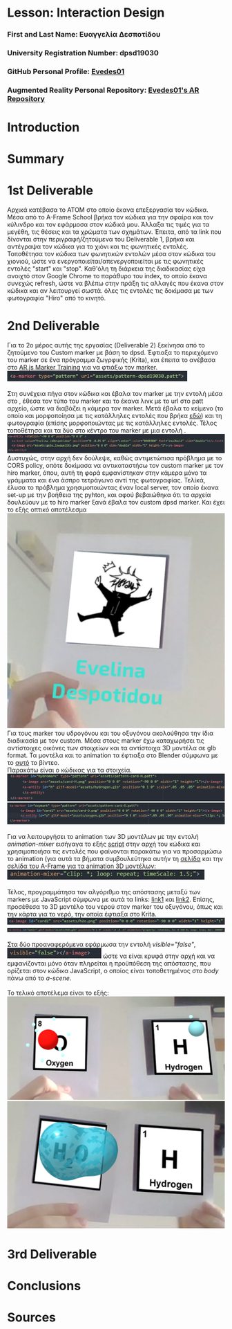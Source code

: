 # Lesson: Interaction Design

### First and Last Name: Ευαγγελία Δεσποτίδου
### University Registration Number: dpsd19030
### GitHub Personal Profile: [Evedes01](https://github.com/Evedes01)
### Augmented Reality Personal Repository: [Evedes01's AR Repository](https://github.com/Evedes01/Augmented-Reality)

# Introduction

# Summary


# 1st Deliverable
Αρχικά κατέβασα το ATOM στο οποίο έκανα επεξεργασία τον κώδικα. Μέσα από το Α-Frame School βρήκα τον κώδικα για την σφαίρα και τον κύλινδρο και τον εφάρμοσα στον κώδικά μου. Άλλαξα τις τιμές για τα μεγέθη, τις θέσεις και τα χρώματα των σχημάτων. Έπειτα, από τα link που δίνονται στην περιγραφή/ζητούμενα του Deliverable 1, βρήκα και αντέγραψα τον κώδικα για το χιόνι και τις φωνητικές εντολές. Τοποθέτησα τον κώδικα των φωνητικών εντολών μέσα στον κώδικα του χιονιού, ώστε να ενεργοποιείται/απενεργοποιείται με τις φωνητικές εντολές "start" και "stop". Καθ'όλη τη διάρκεια της διαδικασίας είχα ανοιχτό στον Google Chrome το παράθυρο του index, το οποίο έκανα συνεχώς refresh, ώστε να βλέπω στην πράξη τις αλλαγές που έκανα στον κώδικα και αν λειτουργεί σωστά. όλες τις εντολές τις δοκίμασα με των φωτογραφία "Hiro" από το κινητό.

# 2nd Deliverable
Για το 2ο μέρος αυτής της εργασίας (Deliverable 2) ξεκίνησα από το ζητούμενο του Custom marker με βάση το dpsd. Έφτιαξα το περιεχόμενο του marker σε ένα πρόγραμμα ζωγρφικής (Krita), και έπειτα το ανέβασα στο [AR.js Marker Training](https://jeromeetienne.github.io/AR.js/three.js/examples/marker-training/examples/generator.html) για να φτιάξω τον marker.
<br>
![](pic1.PNG)
<br>
<br>
Στη συνέχεια πήγα στον κώδικα και έβαλα τον marker με την εντολή <a-marker> μέσα στο <a-scene>, έθεσα τον τύπο του marker και το έκανα λινκ με το url στο patt αρχείο, ώστε να διαβάζει η κάμερα τον marker. Μετά έβαλα το κείμενο (το οποίο και μορφοποίησα με τις κατάλληλες εντολές που βρήκα [εδώ](https://aframe.io/docs/1.3.0/components/text.html)) και τη φωτογραφία (επίσης μορφοποιώντας με τις κατάλληλες εντολές. Τέλος τοποθέτησα και τα δύο στο κέντρο του marker με μια εντολή <a-entity>.
<br>
![](pic2.PNG)
<br>
Δυστυχώς, στην αρχή δεν δούλεψε, καθώς αντιμετώπισα πρόβλημα με το CORS policy, οπότε δοκίμασα να αντικαταστήσω τον custom marker με τον hiro marker, όπου, αυτή τη φορά εμφανίστηκαν στην κάμερα μόνο τα γράμματα και ένα άσπρο τετράγωνο αντί της φωτογραφίας. Τελίκά, έλυσα το πρόβλημα χρησιμοποιώντας έναν local server, τον οποίο έκανα set-up με την βοήθεια της pyhton, και αφού βεβαιώθηκα ότι τα αρχεία δουλεύουν με το hiro marker ξανά έβαλα τον custom dpsd marker. Και έχει το εξής οπτικό αποτέλεσμα 
 ![](cam1.png)
 <br>
Για τους marker του υδρογόνου και του οξυγόνου ακολούθησα την ίδια διαδικασία με τον custom. Μέσα στους marker έχω καταχωρήσει τις αντίστοιχες οικόνες των στοιχείων και τα αντίστοιχα 3D μοντέλα σε glb format. Τα μοντέλα και το animation τα έφτιαξα στο Blender σύμφωνα με το [αυτό](https://www.youtube.com/watch?v=HfnMmN1nYYQ&t=647s&ab_channel=DerekElliott) το βίντεο.
<br> Παρακάτω είναι ο κώδικας για τα στοιχεία.
<br> 
![](pic3.PNG)
![](pic4.PNG)
<br>
 <br>
Για να λειτουργήσει το animation των 3D μοντέλων με την εντολή *animation-mixer* εισήγαγα το εξής [script](https://cdn.jsdelivr.net/gh/donmccurdy/aframe-extras@v6.1.1/dist/aframe-extras.min.js) στην αρχή του κώδικα και χρησιμοποιήσα τις εντολές που φαίνονται παρακάτω για να προσαρμώσω το animation (για αυτά τα βήματα συμβουλεύτηκα αυτήν τη [σελίδα](https://stackoverflow.com/questions/70735151/a-frame-pause-play-animation-mixer) και την σελίδα του A-Frame για τα animation 3D μοντέλων:
 <br>
 ![](pic5.PNG)
 <br>
<br>
 Τέλος, προγραμμάτησα τον αλγόριθμο της απόστασης μεταξύ των markers με JavaScript σύμφωνα με αυτά τα links: [link1](https://stackoverflow.com/questions/61239107/how-to-get-marker-position-x-y-ar-js) και [link2](https://aframe.io/docs/0.8.0/introduction/writing-a-component.html). Επίσης, προσέθεσα το 3D μοντέλο του νερού στον marker του οξυγόνου, όπως και την κάρτα για το νερό, την οποία έφτιαξα στο Krita.
 <br>
 ![](pic6.PNG)
 ![](pic7.PNG)
 <br>
 <br>Στα δύο προαναφερόμενα εφάρμωσα την εντολή *visible="false"*, ![](pic8.PNG) ώστε να είναι κρυφά στην αρχή και να εμφανίζονται μόνο όταν πληρείται η προϋπόθεση της απόστασης, που ορίζεται στον κώδικα JavaScript, ο οποίος είναι τοποθετημένος στο *body* πάνω από το *a-scene*.
 <br>
 <br>
 Το τελικό αποτέλεμα είναι το εξής:
 <br>
 ![](cam2.png)
 ![](cam3.png)
# 3rd Deliverable 


# Conclusions


# Sources
